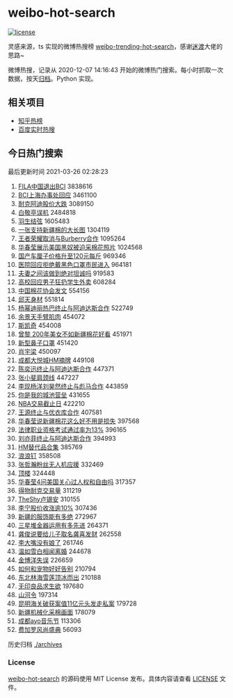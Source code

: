 # weibo-hot-search

[![license](https://img.shields.io/github/license/Arrackisarookie/weibo-hot-search)](https://github.com/Arrackisarookie/weibo-hot-search/blob/master/LICENSE)

灵感来源，ts 实现的微博热搜榜 [weibo-trending-hot-search](https://github.com/justjavac/weibo-trending-hot-search)，感谢[迷渡](https://github.com/justjavac)大佬的思路~

微博热搜，记录从 2020-12-07 14:16:43 开始的微博热门搜索。每小时抓取一次数据，按天[归档](./archives)。Python 实现。

## 相关项目
+ [知乎热榜](https://github.com/Arrackisarookie/zhihu-top-search)
+ [百度实时热搜](https://github.com/Arrackisarookie/baidu-hot-search)

## 今日热门搜索

<!-- Rank Begin -->

最后更新时间 2021-03-26 02:28:23

1. [FILA中国退出BCI](https://s.weibo.com/weibo?q=%23FILA%E4%B8%AD%E5%9B%BD%E9%80%80%E5%87%BABCI%23&Refer=top) 3838616
1. [BCI上海办事处回应](https://s.weibo.com/weibo?q=%23BCI%E4%B8%8A%E6%B5%B7%E5%8A%9E%E4%BA%8B%E5%A4%84%E5%9B%9E%E5%BA%94%23&Refer=top) 3461100
1. [耐克阿迪股价大跌](https://s.weibo.com/weibo?q=%23%E8%80%90%E5%85%8B%E9%98%BF%E8%BF%AA%E8%82%A1%E4%BB%B7%E5%A4%A7%E8%B7%8C%23&Refer=top) 3089150
1. [白敬亭误机](https://s.weibo.com/weibo?q=%23%E7%99%BD%E6%95%AC%E4%BA%AD%E8%AF%AF%E6%9C%BA%23&Refer=top) 2484818
1. [羽生结弦](https://s.weibo.com/weibo?q=%E7%BE%BD%E7%94%9F%E7%BB%93%E5%BC%A6&Refer=top) 1605483
1. [一张支持新疆棉的大长图](https://s.weibo.com/weibo?q=%23%E4%B8%80%E5%BC%A0%E6%94%AF%E6%8C%81%E6%96%B0%E7%96%86%E6%A3%89%E7%9A%84%E5%A4%A7%E9%95%BF%E5%9B%BE%23&Refer=top) 1304119
1. [王者荣耀取消与Burberry合作](https://s.weibo.com/weibo?q=%23%E7%8E%8B%E8%80%85%E8%8D%A3%E8%80%80%E5%8F%96%E6%B6%88%E4%B8%8EBurberry%E5%90%88%E4%BD%9C%23&Refer=top) 1095264
1. [华春莹展示美国黑奴被迫采棉花照片](https://s.weibo.com/weibo?q=%23%E5%8D%8E%E6%98%A5%E8%8E%B9%E5%B1%95%E7%A4%BA%E7%BE%8E%E5%9B%BD%E9%BB%91%E5%A5%B4%E8%A2%AB%E8%BF%AB%E9%87%87%E6%A3%89%E8%8A%B1%E7%85%A7%E7%89%87%23&Refer=top) 1024568
1. [国产车厘子价格升至120元每斤](https://s.weibo.com/weibo?q=%23%E5%9B%BD%E4%BA%A7%E8%BD%A6%E5%8E%98%E5%AD%90%E4%BB%B7%E6%A0%BC%E5%8D%87%E8%87%B3120%E5%85%83%E6%AF%8F%E6%96%A4%23&Refer=top) 969346
1. [医院回应拒绝戴黑色口罩市民进入](https://s.weibo.com/weibo?q=%E5%8C%BB%E9%99%A2%E5%9B%9E%E5%BA%94%E6%8B%92%E7%BB%9D%E6%88%B4%E9%BB%91%E8%89%B2%E5%8F%A3%E7%BD%A9%E5%B8%82%E6%B0%91%E8%BF%9B%E5%85%A5&Refer=top) 964181
1. [夫妻之间该做到绝对坦诚吗](https://s.weibo.com/weibo?q=%23%E5%A4%AB%E5%A6%BB%E4%B9%8B%E9%97%B4%E8%AF%A5%E5%81%9A%E5%88%B0%E7%BB%9D%E5%AF%B9%E5%9D%A6%E8%AF%9A%E5%90%97%23&Refer=top) 919583
1. [高校回应男子狂扔学生外卖](https://s.weibo.com/weibo?q=%E9%AB%98%E6%A0%A1%E5%9B%9E%E5%BA%94%E7%94%B7%E5%AD%90%E7%8B%82%E6%89%94%E5%AD%A6%E7%94%9F%E5%A4%96%E5%8D%96&Refer=top) 608284
1. [中国棉花协会发文](https://s.weibo.com/weibo?q=%23%E4%B8%AD%E5%9B%BD%E6%A3%89%E8%8A%B1%E5%8D%8F%E4%BC%9A%E5%8F%91%E6%96%87%23&Refer=top) 554156
1. [邱天身材](https://s.weibo.com/weibo?q=%E9%82%B1%E5%A4%A9%E8%BA%AB%E6%9D%90&Refer=top) 551814
1. [杨幂迪丽热巴终止与阿迪达斯合作](https://s.weibo.com/weibo?q=%23%E6%9D%A8%E5%B9%82%E8%BF%AA%E4%B8%BD%E7%83%AD%E5%B7%B4%E7%BB%88%E6%AD%A2%E4%B8%8E%E9%98%BF%E8%BF%AA%E8%BE%BE%E6%96%AF%E5%90%88%E4%BD%9C%23&Refer=top) 522749
1. [余景天手臂肌肉](https://s.weibo.com/weibo?q=%23%E4%BD%99%E6%99%AF%E5%A4%A9%E6%89%8B%E8%87%82%E8%82%8C%E8%82%89%23&Refer=top) 454072
1. [斯凯奇](https://s.weibo.com/weibo?q=%E6%96%AF%E5%87%AF%E5%A5%87&Refer=top) 454008
1. [曾黎 200年美女不如新疆棉花好看](https://s.weibo.com/weibo?q=%E6%9B%BE%E9%BB%8E%20200%E5%B9%B4%E7%BE%8E%E5%A5%B3%E4%B8%8D%E5%A6%82%E6%96%B0%E7%96%86%E6%A3%89%E8%8A%B1%E5%A5%BD%E7%9C%8B&Refer=top) 451971
1. [新型鼻子口罩](https://s.weibo.com/weibo?q=%23%E6%96%B0%E5%9E%8B%E9%BC%BB%E5%AD%90%E5%8F%A3%E7%BD%A9%23&Refer=top) 451420
1. [肖宇梁](https://s.weibo.com/weibo?q=%E8%82%96%E5%AE%87%E6%A2%81&Refer=top) 450097
1. [成都大悦城HM摘牌](https://s.weibo.com/weibo?q=%23%E6%88%90%E9%83%BD%E5%A4%A7%E6%82%A6%E5%9F%8EHM%E6%91%98%E7%89%8C%23&Refer=top) 449108
1. [陈奕迅终止与阿迪达斯合作](https://s.weibo.com/weibo?q=%23%E9%99%88%E5%A5%95%E8%BF%85%E7%BB%88%E6%AD%A2%E4%B8%8E%E9%98%BF%E8%BF%AA%E8%BE%BE%E6%96%AF%E5%90%88%E4%BD%9C%23&Refer=top) 447371
1. [张小斐肩颈线](https://s.weibo.com/weibo?q=%E5%BC%A0%E5%B0%8F%E6%96%90%E8%82%A9%E9%A2%88%E7%BA%BF&Refer=top) 447227
1. [李现杨洋刘昊然终止与彪马合作](https://s.weibo.com/weibo?q=%23%E6%9D%8E%E7%8E%B0%E6%9D%A8%E6%B4%8B%E5%88%98%E6%98%8A%E7%84%B6%E7%BB%88%E6%AD%A2%E4%B8%8E%E5%BD%AA%E9%A9%AC%E5%90%88%E4%BD%9C%23&Refer=top) 443859
1. [你是我的城池营垒](https://s.weibo.com/weibo?q=%E4%BD%A0%E6%98%AF%E6%88%91%E7%9A%84%E5%9F%8E%E6%B1%A0%E8%90%A5%E5%9E%92&Refer=top) 431655
1. [NBA交易截止日](https://s.weibo.com/weibo?q=%23NBA%E4%BA%A4%E6%98%93%E6%88%AA%E6%AD%A2%E6%97%A5%23&Refer=top) 422210
1. [王源终止与优衣库合作](https://s.weibo.com/weibo?q=%23%E7%8E%8B%E6%BA%90%E7%BB%88%E6%AD%A2%E4%B8%8E%E4%BC%98%E8%A1%A3%E5%BA%93%E5%90%88%E4%BD%9C%23&Refer=top) 407581
1. [华春莹说新疆棉花这么好不用是损失](https://s.weibo.com/weibo?q=%23%E5%8D%8E%E6%98%A5%E8%8E%B9%E8%AF%B4%E6%96%B0%E7%96%86%E6%A3%89%E8%8A%B1%E8%BF%99%E4%B9%88%E5%A5%BD%E4%B8%8D%E7%94%A8%E6%98%AF%E6%8D%9F%E5%A4%B1%23&Refer=top) 397568
1. [法律职业资格考试通过率为13%](https://s.weibo.com/weibo?q=%23%E6%B3%95%E5%BE%8B%E8%81%8C%E4%B8%9A%E8%B5%84%E6%A0%BC%E8%80%83%E8%AF%95%E9%80%9A%E8%BF%87%E7%8E%87%E4%B8%BA13%25%23&Refer=top) 396165
1. [刘亦菲终止与阿迪达斯合作](https://s.weibo.com/weibo?q=%23%E5%88%98%E4%BA%A6%E8%8F%B2%E7%BB%88%E6%AD%A2%E4%B8%8E%E9%98%BF%E8%BF%AA%E8%BE%BE%E6%96%AF%E5%90%88%E4%BD%9C%23&Refer=top) 394993
1. [HM替代品合集](https://s.weibo.com/weibo?q=%23HM%E6%9B%BF%E4%BB%A3%E5%93%81%E5%90%88%E9%9B%86%23&Refer=top) 385769
1. [浪浪钉](https://s.weibo.com/weibo?q=%E6%B5%AA%E6%B5%AA%E9%92%89&Refer=top) 358508
1. [张哲瀚粉丝无人机应援](https://s.weibo.com/weibo?q=%23%E5%BC%A0%E5%93%B2%E7%80%9A%E7%B2%89%E4%B8%9D%E6%97%A0%E4%BA%BA%E6%9C%BA%E5%BA%94%E6%8F%B4%23&Refer=top) 332469
1. [顶楼](https://s.weibo.com/weibo?q=%E9%A1%B6%E6%A5%BC&Refer=top) 324448
1. [华春莹4问美国关心过人权和自由吗](https://s.weibo.com/weibo?q=%23%E5%8D%8E%E6%98%A5%E8%8E%B94%E9%97%AE%E7%BE%8E%E5%9B%BD%E5%85%B3%E5%BF%83%E8%BF%87%E4%BA%BA%E6%9D%83%E5%92%8C%E8%87%AA%E7%94%B1%E5%90%97%23&Refer=top) 317357
1. [得物耐克交易量](https://s.weibo.com/weibo?q=%23%E5%BE%97%E7%89%A9%E8%80%90%E5%85%8B%E4%BA%A4%E6%98%93%E9%87%8F%23&Refer=top) 311219
1. [TheShy卢锡安](https://s.weibo.com/weibo?q=%23TheShy%E5%8D%A2%E9%94%A1%E5%AE%89%23&Refer=top) 310155
1. [李宁股价收涨逾10%](https://s.weibo.com/weibo?q=%23%E6%9D%8E%E5%AE%81%E8%82%A1%E4%BB%B7%E6%94%B6%E6%B6%A8%E9%80%BE10%25%23&Refer=top) 307436
1. [新疆的服饰能有多绝](https://s.weibo.com/weibo?q=%23%E6%96%B0%E7%96%86%E7%9A%84%E6%9C%8D%E9%A5%B0%E8%83%BD%E6%9C%89%E5%A4%9A%E7%BB%9D%23&Refer=top) 272967
1. [三星堆金器运用有多先进](https://s.weibo.com/weibo?q=%E4%B8%89%E6%98%9F%E5%A0%86%E9%87%91%E5%99%A8%E8%BF%90%E7%94%A8%E6%9C%89%E5%A4%9A%E5%85%88%E8%BF%9B&Refer=top) 264371
1. [龚俊说要给儿子取名龚喜发财](https://s.weibo.com/weibo?q=%23%E9%BE%9A%E4%BF%8A%E8%AF%B4%E8%A6%81%E7%BB%99%E5%84%BF%E5%AD%90%E5%8F%96%E5%90%8D%E9%BE%9A%E5%96%9C%E5%8F%91%E8%B4%A2%23&Refer=top) 262558
1. [李大嘴没有娘了](https://s.weibo.com/weibo?q=%23%E6%9D%8E%E5%A4%A7%E5%98%B4%E6%B2%A1%E6%9C%89%E5%A8%98%E4%BA%86%23&Refer=top) 261746
1. [温如雪白相闻离婚](https://s.weibo.com/weibo?q=%23%E6%B8%A9%E5%A6%82%E9%9B%AA%E7%99%BD%E7%9B%B8%E9%97%BB%E7%A6%BB%E5%A9%9A%23&Refer=top) 244678
1. [金博洋失误](https://s.weibo.com/weibo?q=%E9%87%91%E5%8D%9A%E6%B4%8B%E5%A4%B1%E8%AF%AF&Refer=top) 226659
1. [如何和宠物好好告别](https://s.weibo.com/weibo?q=%23%E5%A6%82%E4%BD%95%E5%92%8C%E5%AE%A0%E7%89%A9%E5%A5%BD%E5%A5%BD%E5%91%8A%E5%88%AB%23&Refer=top) 210794
1. [东北林海雪莲顶冰而出](https://s.weibo.com/weibo?q=%23%E4%B8%9C%E5%8C%97%E6%9E%97%E6%B5%B7%E9%9B%AA%E8%8E%B2%E9%A1%B6%E5%86%B0%E8%80%8C%E5%87%BA%23&Refer=top) 210188
1. [无印良品求生欲](https://s.weibo.com/weibo?q=%23%E6%97%A0%E5%8D%B0%E8%89%AF%E5%93%81%E6%B1%82%E7%94%9F%E6%AC%B2%23&Refer=top) 197680
1. [山河令](https://s.weibo.com/weibo?q=%E5%B1%B1%E6%B2%B3%E4%BB%A4&Refer=top) 197314
1. [昆明海关破获案值11亿元头发走私案](https://s.weibo.com/weibo?q=%23%E6%98%86%E6%98%8E%E6%B5%B7%E5%85%B3%E7%A0%B4%E8%8E%B7%E6%A1%88%E5%80%BC11%E4%BA%BF%E5%85%83%E5%A4%B4%E5%8F%91%E8%B5%B0%E7%A7%81%E6%A1%88%23&Refer=top) 179728
1. [新疆机械化采棉画面](https://s.weibo.com/weibo?q=%23%E6%96%B0%E7%96%86%E6%9C%BA%E6%A2%B0%E5%8C%96%E9%87%87%E6%A3%89%E7%94%BB%E9%9D%A2%23&Refer=top) 178079
1. [成都ayo音乐节](https://s.weibo.com/weibo?q=%E6%88%90%E9%83%BDayo%E9%9F%B3%E4%B9%90%E8%8A%82&Refer=top) 113306
1. [费加罗风尚盛典](https://s.weibo.com/weibo?q=%23%E8%B4%B9%E5%8A%A0%E7%BD%97%E9%A3%8E%E5%B0%9A%E7%9B%9B%E5%85%B8%23&Refer=top) 56093
<!-- Rank End -->

历史归档 [./archives](./archives)

### License

[weibo-hot-search](https://github.com/Arrackisarookie/weibo-hot-search) 的源码使用 MIT License 发布。具体内容请查看 [LICENSE](./LICENSE) 文件。
